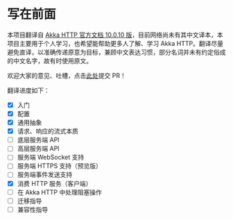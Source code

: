 # 写在前面

本项目翻译自 [Akka HTTP 官方文档 10.0.10 版](http://doc.akka.io/docs/akka-http/current/scala/http/)，目前网络尚未有其中文译本，本项目主要用于个人学习，也希望能帮助更多人了解、学习 Akka HTTP。翻译尽量避免直译，以准确传递原意为目标，兼顾中文表达习惯，部分名词并未有约定俗成的中文名字，故有时使用原文。

欢迎大家的意见、吐槽，点击[此处](https://github.com/satansk/akka-http-docs)提交 PR！

翻译进度如下：

- [x] 入门
- [x] 配置
- [x] 通用抽象
- [x] 请求、响应的流式本质
- [ ] 底层服务端 API
- [ ] 高层服务端 API
- [ ] 服务端 WebSocket 支持
- [ ] 服务端 HTTPS 支持（预览版）
- [ ] 服务端事件发送支持
- [x] 消费 HTTP 服务（客户端）
- [ ] 在 Akka HTTP 中处理阻塞操作
- [ ] 迁移指导
- [ ] 兼容性指导
